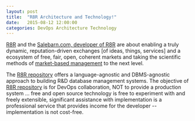 ```yaml
---
layout: post
title:  "R8R Architecture and Technology!"
date:   2015-08-12 12:00:00
categories: DevOps Architecture Technology
---
```

[R8R](http://R8R.bz) and the [Salebarn.com, developer of R8R](http://Salebarn.com) are about enabling a truly dynamic, reputation-driven exchanges [of ideas, things, services] and a ecosystem of free, fair, open, coherent markets and taking the scientific methods of [market-based management](http://www.charleskochinstitute.org/about-institute/market-based-management/guiding-principles-five-dimensions/) to the next level.  

The [R8R repository](https://github.com/MarkBruns/R8R) offers a language-agnostic and DBMS-agnostic approach to building R&D database management systems. The objective of [R8R repository](https://github.com/MarkBruns/R8R) is for DevOps collaboration, NOT to provide a production system ... free and open source technology is free to experiment with and freely extensible, significant assistance with implementation is a professional service that provides income for the developer -- implementation is not cost-free.
